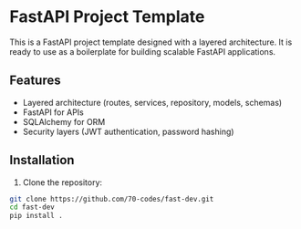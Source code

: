 # FastAPI Project Template

This is a FastAPI project template designed with a layered architecture. It is ready to use as a boilerplate for building scalable FastAPI applications.

## Features

- Layered architecture (routes, services, repository, models, schemas)
- FastAPI for APIs
- SQLAlchemy for ORM
- Security layers (JWT authentication, password hashing)

## Installation

1. Clone the repository:

```bash
git clone https://github.com/70-codes/fast-dev.git
cd fast-dev
pip install .